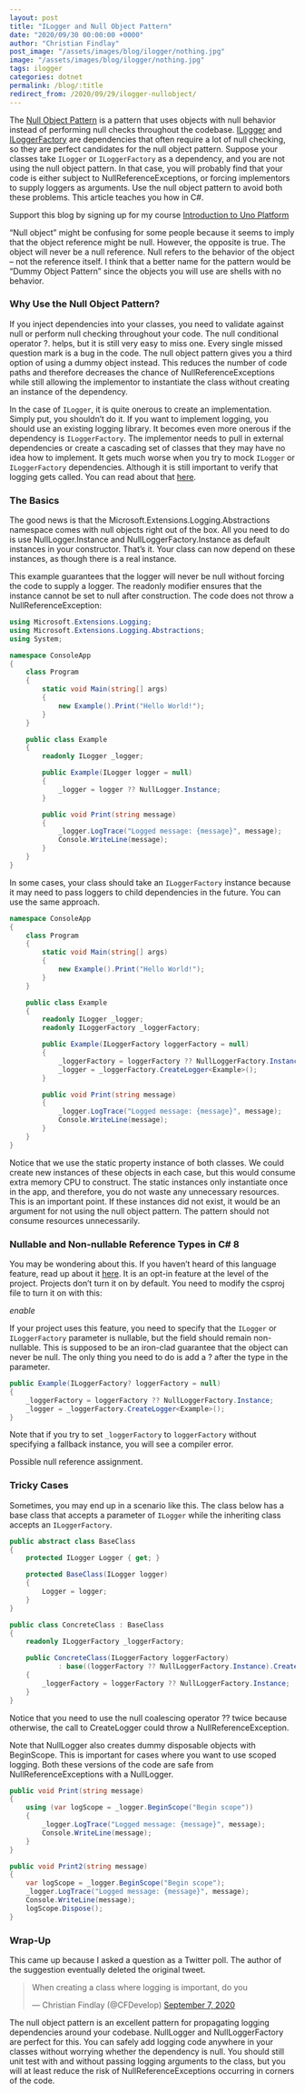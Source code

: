 ```yaml
---
layout: post
title: "ILogger and Null Object Pattern"
date: "2020/09/30 00:00:00 +0000"
author: "Christian Findlay"
post_image: "/assets/images/blog/ilogger/nothing.jpg"
image: "/assets/images/blog/ilogger/nothing.jpg"
tags: ilogger
categories: dotnet
permalink: /blog/:title
redirect_from: /2020/09/29/ilogger-nullobject/
---
```


The [Null Object Pattern](https://en.wikipedia.org/wiki/Null_object_pattern) is a pattern that uses objects with null behavior instead of performing null checks throughout the codebase. [ILogger](https://docs.microsoft.com/en-us/dotnet/api/microsoft.extensions.logging.ilogger?view=dotnet-plat-ext-3.1) and [ILoggerFactory](https://docs.microsoft.com/en-us/dotnet/api/microsoft.extensions.logging.iloggerfactory?view=dotnet-plat-ext-3.1) are dependencies that often require a lot of null checking, so they are perfect candidates for the null object pattern. Suppose your classes take `ILogger` or `ILoggerFactory` as a dependency, and you are not using the null object pattern. In that case, you will probably find that your code is either subject to NullReferenceExceptions, or forcing implementors to supply loggers as arguments. Use the null object pattern to avoid both these problems. This article teaches you how in C#.

Support this blog by signing up for my course [Introduction to Uno Platform](https://www.udemy.com/course/introduction-to-uno-platform/?referralCode=C9FE308096EADFB5B661)

“Null object” might be confusing for some people because it seems to imply that the object reference might be null. However, the opposite is true. The object will never be a null reference. Null refers to the behavior of the object – not the reference itself. I think that a better name for the pattern would be “Dummy Object Pattern” since the objects you will use are shells with no behavior.

### Why Use the Null Object Pattern?

If you inject dependencies into your classes, you need to validate against null or perform null checking throughout your code. The null conditional operator ?. helps, but it is still very easy to miss one. Every single missed question mark is a bug in the code. The null object pattern gives you a third option of using a dummy object instead. This reduces the number of code paths and therefore decreases the chance of NullReferenceExceptions while still allowing the implementor to instantiate the class without creating an instance of the dependency.

In the case of `ILogger`, it is quite onerous to create an implementation. Simply put, you shouldn’t do it. If you want to implement logging, you should use an existing logging library. It becomes even more onerous if the dependency is `ILoggerFactory`. The implementor needs to pull in external dependencies or create a cascading set of classes that they may have no idea how to implement. It gets much worse when you try to mock `ILogger` or `ILoggerFactory` dependencies. Although it is still important to verify that logging gets called. You can read about that [here](ilogger/).

### The Basics

The good news is that the Microsoft.Extensions.Logging.Abstractions namespace comes with null objects right out of the box. All you need to do is use NullLogger.Instance and NullLoggerFactory.Instance as default instances in your constructor. That’s it. Your class can now depend on these instances, as though there is a real instance.

This example guarantees that the logger will never be null without forcing the code to supply a logger. The readonly modifier ensures that the instance cannot be set to null after construction. The code does not throw a NullReferenceException:

```csharp
using Microsoft.Extensions.Logging;
using Microsoft.Extensions.Logging.Abstractions;
using System;

namespace ConsoleApp
{
    class Program
    {
        static void Main(string[] args)
        {
            new Example().Print("Hello World!");
        }
    }

    public class Example
    {
        readonly ILogger _logger;

        public Example(ILogger logger = null)
        {
            _logger = logger ?? NullLogger.Instance;
        }

        public void Print(string message)
        {
            _logger.LogTrace("Logged message: {message}", message);
            Console.WriteLine(message);
        }
    }
}
```

In some cases, your class should take an `ILoggerFactory` instance because it may need to pass loggers to child dependencies in the future. You can use the same approach.

```csharp
namespace ConsoleApp
{
    class Program
    {
        static void Main(string[] args)
        {
            new Example().Print("Hello World!");
        }
    }

    public class Example
    {
        readonly ILogger _logger;
        readonly ILoggerFactory _loggerFactory;

        public Example(ILoggerFactory loggerFactory = null)
        {
            _loggerFactory = loggerFactory ?? NullLoggerFactory.Instance;
            _logger = _loggerFactory.CreateLogger<Example>();
        }

        public void Print(string message)
        {
            _logger.LogTrace("Logged message: {message}", message);
            Console.WriteLine(message);
        }
    }
}
```

Notice that we use the static property instance of both classes. We could create new instances of these objects in each case, but this would consume extra memory CPU to construct. The static instances only instantiate once in the app, and therefore, you do not waste any unnecessary resources. This is an important point. If these instances did not exist, it would be an argument for not using the null object pattern. The pattern should not consume resources unnecessarily.

### Nullable and Non-nullable Reference Types in C# 8

You may be wondering about this. If you haven’t heard of this language feature, read up about it [here](https://docs.microsoft.com/en-us/dotnet/csharp/nullable-references). It is an opt-in feature at the level of the project. Projects don’t turn it on by default. You need to modify the csproj file to turn it on with this:

_<Nullable>enable</Nullable>_

If your project uses this feature, you need to specify that the `ILogger` or `ILoggerFactory` parameter is nullable, but the field should remain non-nullable. This is supposed to be an iron-clad guarantee that the object can never be null. The only thing you need to do is add a ? after the type in the parameter.

```csharp
public Example(ILoggerFactory? loggerFactory = null)
{
    _loggerFactory = loggerFactory ?? NullLoggerFactory.Instance;
    _logger = _loggerFactory.CreateLogger<Example>();
}
```

Note that if you try to set `_loggerFactory` to `loggerFactory` without specifying a fallback instance, you will see a compiler error.

Possible null reference assignment.

### Tricky Cases

Sometimes, you may end up in a scenario like this. The class below has a base class that accepts a parameter of `ILogger` while the inheriting class accepts an `ILoggerFactory`.

```csharp
public abstract class BaseClass
{
    protected ILogger Logger { get; }

    protected BaseClass(ILogger logger)
    {
        Logger = logger;
    }
}

public class ConcreteClass : BaseClass
{
    readonly ILoggerFactory _loggerFactory;

    public ConcreteClass(ILoggerFactory loggerFactory)
            : base((loggerFactory ?? NullLoggerFactory.Instance).CreateLogger<ConcreteClass>())
    {
        _loggerFactory = loggerFactory ?? NullLoggerFactory.Instance;
    }
}
```

Notice that you need to use the null coalescing operator ?? twice because otherwise, the call to CreateLogger could throw a NullReferenceException.

Note that NullLogger also creates dummy disposable objects with BeginScope. This is important for cases where you want to use scoped logging. Both these versions of the code are safe from NullReferenceExceptions with a NullLogger.

```csharp
public void Print(string message)
{
    using (var logScope = _logger.BeginScope("Begin scope"))
    {
        _logger.LogTrace("Logged message: {message}", message);
        Console.WriteLine(message);
    }
}

public void Print2(string message)
{
    var logScope = _logger.BeginScope("Begin scope");
    _logger.LogTrace("Logged message: {message}", message);
    Console.WriteLine(message);
    logScope.Dispose();
}
```

### Wrap-Up

This came up because I asked a question as a Twitter poll. The author of the suggestion eventually deleted the original tweet.

<blockquote class="twitter-tweet"><p lang="en" dir="ltr">When creating a class where logging is important, do you</p>&mdash; Christian Findlay (@CFDevelop) <a href="https://twitter.com/CFDevelop/status/1302772179495342080?ref_src=twsrc%5Etfw">September 7, 2020</a></blockquote> <script async src="https://platform.twitter.com/widgets.js" charset="utf-8"></script> 

The null object pattern is an excellent pattern for propagating logging dependencies around your codebase. NullLogger and NullLoggerFactory are perfect for this. You can safely add logging code anywhere in your classes without worrying whether the dependency is null. You should still unit test with and without passing logging arguments to the class, but you will at least reduce the risk of NullReferenceExceptions occurring in corners of the code.